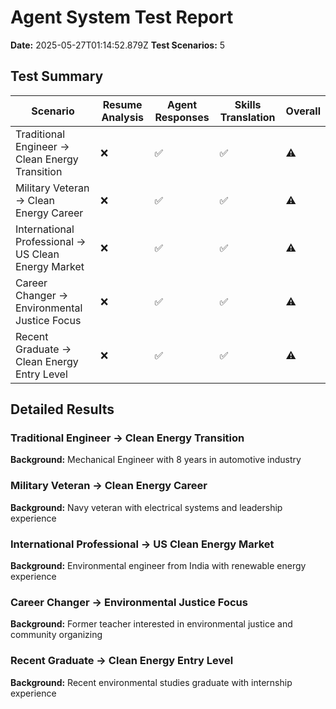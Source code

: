 # Agent System Test Report

**Date:** 2025-05-27T01:14:52.879Z
**Test Scenarios:** 5

## Test Summary

| Scenario | Resume Analysis | Agent Responses | Skills Translation | Overall |
|----------|----------------|-----------------|-------------------|----------|
| Traditional Engineer → Clean Energy Transition | ❌ | ✅ | ✅ | ⚠️ |
| Military Veteran → Clean Energy Career | ❌ | ✅ | ✅ | ⚠️ |
| International Professional → US Clean Energy Market | ❌ | ✅ | ✅ | ⚠️ |
| Career Changer → Environmental Justice Focus | ❌ | ✅ | ✅ | ⚠️ |
| Recent Graduate → Clean Energy Entry Level | ❌ | ✅ | ✅ | ⚠️ |

## Detailed Results

### Traditional Engineer → Clean Energy Transition

**Background:** Mechanical Engineer with 8 years in automotive industry


### Military Veteran → Clean Energy Career

**Background:** Navy veteran with electrical systems and leadership experience


### International Professional → US Clean Energy Market

**Background:** Environmental engineer from India with renewable energy experience


### Career Changer → Environmental Justice Focus

**Background:** Former teacher interested in environmental justice and community organizing


### Recent Graduate → Clean Energy Entry Level

**Background:** Recent environmental studies graduate with internship experience


